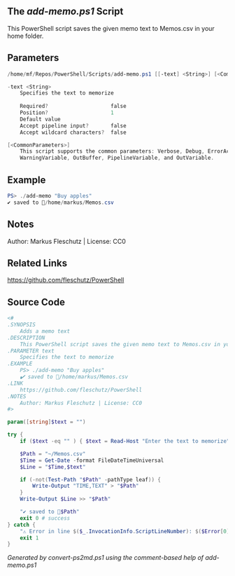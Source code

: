 ## The *add-memo.ps1* Script

This PowerShell script saves the given memo text to Memos.csv in your home folder.

## Parameters
```powershell
/home/mf/Repos/PowerShell/Scripts/add-memo.ps1 [[-text] <String>] [<CommonParameters>]

-text <String>
    Specifies the text to memorize
    
    Required?                    false
    Position?                    1
    Default value                
    Accept pipeline input?       false
    Accept wildcard characters?  false

[<CommonParameters>]
    This script supports the common parameters: Verbose, Debug, ErrorAction, ErrorVariable, WarningAction, 
    WarningVariable, OutBuffer, PipelineVariable, and OutVariable.
```

## Example
```powershell
PS> ./add-memo "Buy apples"
✔️ saved to 📄/home/markus/Memos.csv

```

## Notes
Author: Markus Fleschutz | License: CC0

## Related Links
https://github.com/fleschutz/PowerShell

## Source Code
```powershell
<#
.SYNOPSIS
	Adds a memo text 
.DESCRIPTION
	This PowerShell script saves the given memo text to Memos.csv in your home folder.
.PARAMETER text
	Specifies the text to memorize
.EXAMPLE
	PS> ./add-memo "Buy apples"
	✔️ saved to 📄/home/markus/Memos.csv
.LINK
	https://github.com/fleschutz/PowerShell
.NOTES
	Author: Markus Fleschutz | License: CC0
#>

param([string]$text = "")

try {
	if ($text -eq "" ) { $text = Read-Host "Enter the text to memorize" }

	$Path = "~/Memos.csv"
	$Time = Get-Date -format FileDateTimeUniversal
	$Line = "$Time,$text"

	if (-not(Test-Path "$Path" -pathType leaf)) {
		Write-Output "TIME,TEXT" > "$Path"
	}
	Write-Output $Line >> "$Path"

	"✔️ saved to 📄$Path"
	exit 0 # success
} catch {
	"⚠️ Error in line $($_.InvocationInfo.ScriptLineNumber): $($Error[0])"
	exit 1
}
```

*Generated by convert-ps2md.ps1 using the comment-based help of add-memo.ps1*
